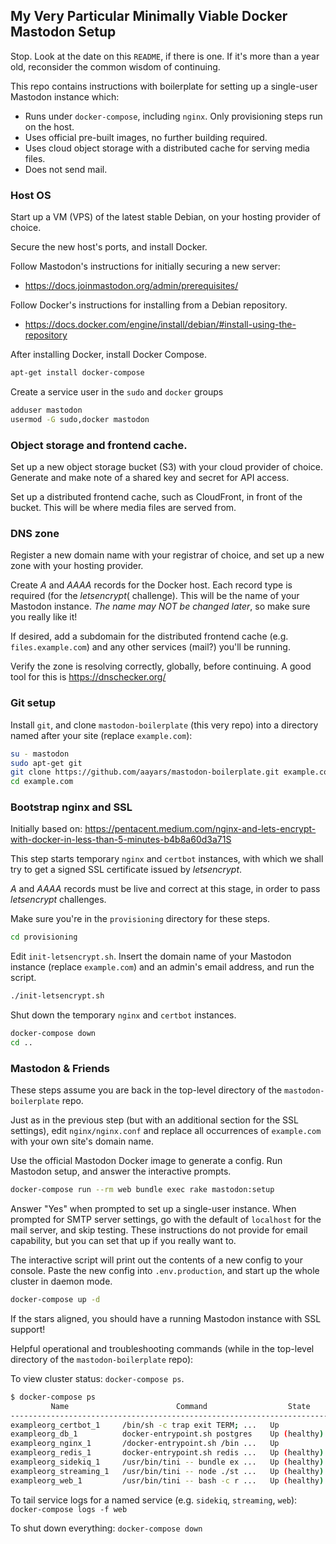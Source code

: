 ## My Very Particular Minimally Viable Docker Mastodon Setup

Stop. Look at the date on this `README`, if there is one. If it's more than a year old, reconsider the common wisdom of continuing.

This repo contains instructions with boilerplate for setting up a single-user Mastodon instance which:

* Runs under `docker-compose`, including `nginx`. Only provisioning steps run on the host.
* Uses official pre-built images, no further building required.
* Uses cloud object storage with a distributed cache for serving media files.
* Does not send mail.


### Host OS

Start up a VM (VPS) of the latest stable Debian, on your hosting provider of choice.

Secure the new host's ports, and install Docker.

Follow Mastodon's instructions for initially securing a new server:
  - https://docs.joinmastodon.org/admin/prerequisites/

Follow Docker's instructions for installing from a Debian repository.
  - https://docs.docker.com/engine/install/debian/#install-using-the-repository

After installing Docker, install Docker Compose.

```sh
apt-get install docker-compose
```

Create a service user in the `sudo` and `docker` groups

```sh
adduser mastodon
usermod -G sudo,docker mastodon
```

### Object storage and frontend cache.

Set up a new object storage bucket (S3) with your cloud provider of choice. Generate and make note of a shared key and secret for API access.

Set up a distributed frontend cache, such as CloudFront, in front of the bucket. This will be where media files are served from.


### DNS zone

Register a new domain name with your registrar of choice, and set up a new zone with your hosting provider.

Create *A* and *AAAA* records for the Docker host. Each record type is required (for the *letsencrypt*( challenge). This will be the name of your Mastodon instance. *The name may NOT be changed later*, so make sure you really like it!

If desired, add a subdomain for the distributed frontend cache (e.g. `files.example.com`) and any other services (mail?) you'll be running.

Verify the zone is resolving correctly, globally, before continuing. A good tool for this is https://dnschecker.org/


### Git setup

Install `git`, and clone `mastodon-boilerplate` (this very repo) into a directory named after your site (replace `example.com`):

```sh
su - mastodon
sudo apt-get git
git clone https://github.com/aayars/mastodon-boilerplate.git example.com
cd example.com
```


### Bootstrap nginx and SSL

Initially based on:
  https://pentacent.medium.com/nginx-and-lets-encrypt-with-docker-in-less-than-5-minutes-b4b8a60d3a71S

This step starts temporary `nginx` and `certbot` instances, with which we shall try to get a signed SSL certificate issued by *letsencrypt*.

*A* and *AAAA* records must be live and correct at this stage, in order to pass *letsencrypt* challenges.

Make sure you're in the `provisioning` directory for these steps.

```sh
cd provisioning
```

Edit `init-letsencrypt.sh`. Insert the domain name of your Mastodon instance (replace `example.com`) and an admin's email address, and run the script.

```sh
./init-letsencrypt.sh
```

Shut down the temporary `nginx` and `certbot` instances.

```sh
docker-compose down
cd ..
```


### Mastodon &amp; Friends

These steps assume you are back in the top-level directory of the `mastodon-boilerplate` repo.

Just as in the previous step (but with an additional section for the SSL settings), edit `nginx/nginx.conf` and replace all occurrences of `example.com` with your own site's domain name.

Use the official Mastodon Docker image to generate a config. Run Mastodon setup, and answer the interactive prompts.

```sh
docker-compose run --rm web bundle exec rake mastodon:setup
```

Answer "Yes" when prompted to set up a single-user instance. When prompted for SMTP server settings, go with the default of `localhost` for the mail server, and skip testing. These instructions do not provide for email capability, but you can set that up if you really want to.

The interactive script will print out the contents of a new config to your console. Paste the new config into `.env.production`, and start up the whole cluster in daemon mode.

```sh
docker-compose up -d
```

If the stars aligned, you should have a running Mastodon instance with SSL support!

Helpful operational and troubleshooting commands (while in the top-level directory of the `mastodon-boilerplate` repo):

To view cluster status: `docker-compose ps`.

```sh
$ docker-compose ps
         Name                        Command                  State                        Ports
------------------------------------------------------------------------------------------------------------------
exampleorg_certbot_1     /bin/sh -c trap exit TERM; ...   Up             443/tcp, 80/tcp
exampleorg_db_1          docker-entrypoint.sh postgres    Up (healthy)
exampleorg_nginx_1       /docker-entrypoint.sh /bin ...   Up             0.0.0.0:443->443/tcp, 0.0.0.0:80->80/tcp
exampleorg_redis_1       docker-entrypoint.sh redis ...   Up (healthy)
exampleorg_sidekiq_1     /usr/bin/tini -- bundle ex ...   Up (healthy)   3000/tcp, 4000/tcp
exampleorg_streaming_1   /usr/bin/tini -- node ./st ...   Up (healthy)   3000/tcp, 4000/tcp
exampleorg_web_1         /usr/bin/tini -- bash -c r ...   Up (healthy)   3000/tcp, 4000/tcp
```

To tail service logs for a named service (e.g. `sidekiq`, `streaming`, `web`): `docker-compose logs -f web`

To shut down everything: `docker-compose down`
